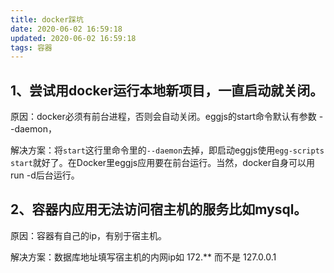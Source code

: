 ```yaml
---
title: docker踩坑
date: 2020-06-02 16:59:18
updated: 2020-06-02 16:59:18
tags: 容器
---
```


## 1、尝试用docker运行本地新项目，一直启动就关闭。

<!-- more -->

原因：docker必须有前台进程，否则会自动关闭。eggjs的start命令默认有参数 --daemon，

解决方案：将`start`这行里命令里的`--daemon`去掉，即启动eggjs使用`egg-scripts start`就好了。在Docker里eggjs应用要在前台运行。当然，docker自身可以用run -d后台运行。

## 2、容器内应用无法访问宿主机的服务比如mysql。

原因：容器有自己的ip，有别于宿主机。

解决方案：数据库地址填写宿主机的内网ip如 172.** 而不是 127.0.0.1


